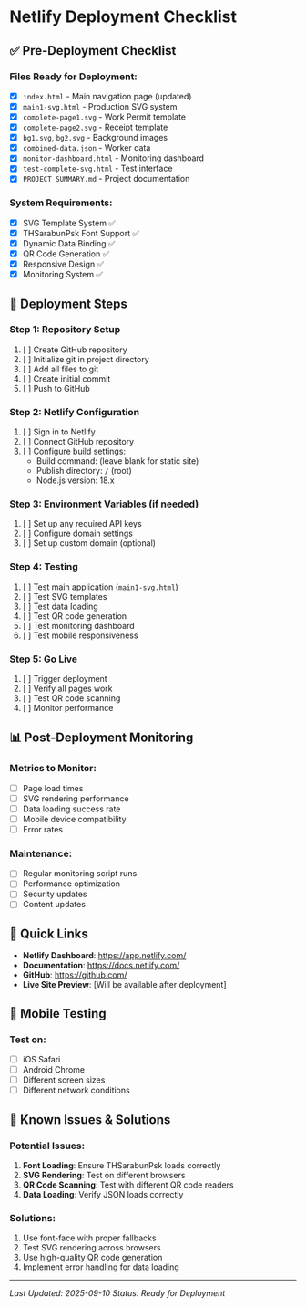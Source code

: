 # Netlify Deployment Checklist

## ✅ Pre-Deployment Checklist

### Files Ready for Deployment:
- [x] `index.html` - Main navigation page (updated)
- [x] `main1-svg.html` - Production SVG system
- [x] `complete-page1.svg` - Work Permit template
- [x] `complete-page2.svg` - Receipt template  
- [x] `bg1.svg`, `bg2.svg` - Background images
- [x] `combined-data.json` - Worker data
- [x] `monitor-dashboard.html` - Monitoring dashboard
- [x] `test-complete-svg.html` - Test interface
- [x] `PROJECT_SUMMARY.md` - Project documentation

### System Requirements:
- [x] SVG Template System ✅
- [x] THSarabunPsk Font Support ✅
- [x] Dynamic Data Binding ✅
- [x] QR Code Generation ✅
- [x] Responsive Design ✅
- [x] Monitoring System ✅

## 🚀 Deployment Steps

### Step 1: Repository Setup
1. [ ] Create GitHub repository
2. [ ] Initialize git in project directory
3. [ ] Add all files to git
4. [ ] Create initial commit
5. [ ] Push to GitHub

### Step 2: Netlify Configuration
1. [ ] Sign in to Netlify
2. [ ] Connect GitHub repository
3. [ ] Configure build settings:
   - Build command: (leave blank for static site)
   - Publish directory: `/` (root)
   - Node.js version: 18.x

### Step 3: Environment Variables (if needed)
1. [ ] Set up any required API keys
2. [ ] Configure domain settings
3. [ ] Set up custom domain (optional)

### Step 4: Testing
1. [ ] Test main application (`main1-svg.html`)
2. [ ] Test SVG templates
3. [ ] Test data loading
4. [ ] Test QR code generation
5. [ ] Test monitoring dashboard
6. [ ] Test mobile responsiveness

### Step 5: Go Live
1. [ ] Trigger deployment
2. [ ] Verify all pages work
3. [ ] Test QR code scanning
4. [ ] Monitor performance

## 📊 Post-Deployment Monitoring

### Metrics to Monitor:
- [ ] Page load times
- [ ] SVG rendering performance
- [ ] Data loading success rate
- [ ] Mobile device compatibility
- [ ] Error rates

### Maintenance:
- [ ] Regular monitoring script runs
- [ ] Performance optimization
- [ ] Security updates
- [ ] Content updates

## 🔗 Quick Links

- **Netlify Dashboard**: https://app.netlify.com/
- **Documentation**: https://docs.netlify.com/
- **GitHub**: https://github.com/
- **Live Site Preview**: [Will be available after deployment]

## 📱 Mobile Testing

### Test on:
- [ ] iOS Safari
- [ ] Android Chrome
- [ ] Different screen sizes
- [ ] Different network conditions

## 🚨 Known Issues & Solutions

### Potential Issues:
1. **Font Loading**: Ensure THSarabunPsk loads correctly
2. **SVG Rendering**: Test on different browsers
3. **QR Code Scanning**: Test with different QR code readers
4. **Data Loading**: Verify JSON loads correctly

### Solutions:
1. Use font-face with proper fallbacks
2. Test SVG rendering across browsers
3. Use high-quality QR code generation
4. Implement error handling for data loading

---

*Last Updated: 2025-09-10*
*Status: Ready for Deployment*